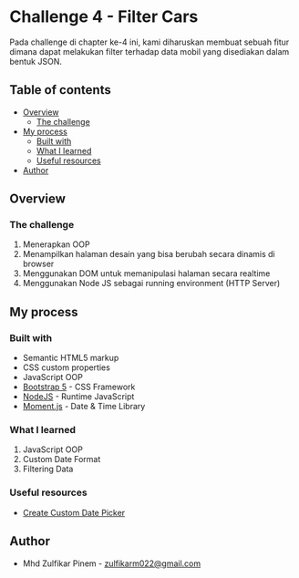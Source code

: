 # Challenge 4 - Filter Cars

Pada challenge di chapter ke-4 ini, kami diharuskan membuat sebuah fitur dimana dapat melakukan filter terhadap data mobil yang disediakan dalam bentuk JSON.

## Table of contents

- [Overview](#overview)
  - [The challenge](#the-challenge)
- [My process](#my-process)
  - [Built with](#built-with)
  - [What I learned](#what-i-learned)
  - [Useful resources](#useful-resources)
- [Author](#author)

## Overview

### The challenge

1. Menerapkan OOP
2. Menampilkan halaman desain yang bisa berubah secara dinamis di browser
3. Menggunakan DOM untuk memanipulasi halaman secara realtime
4. Menggunakan Node JS sebagai running environment (HTTP Server)

## My process

### Built with

- Semantic HTML5 markup
- CSS custom properties
- JavaScript OOP
- [Bootstrap 5](https://getbootstrap.com/) - CSS Framework
- [NodeJS](https://nodejs.org/) - Runtime JavaScript
- [Moment.js]() - Date & Time Library

### What I learned

1. JavaScript OOP
2. Custom Date Format
3. Filtering Data

### Useful resources

- [Create Custom Date Picker](https://www.youtube.com/watch?v=lDv8YsTgSAs)

## Author

- Mhd Zulfikar Pinem - [zulfikarm022@gmail.com](mailto:zulfikarm022@gmail.com)
